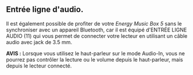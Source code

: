 ## Entrée ligne d'audio.

Il est également possible de profiter de votre *Energy Music Box 5* sans le synchroniser avec un appareil Bluetooth, car il est équipé d'ENTRÉE LIGNE AUDIO (11) qui vous permet de connecter votre lecteur en utilisant un câble audio avec jack de 3.5 mm.

**AVIS :** Lorsque vous utilisez le haut-parleur sur le mode Audio-In, vous ne pourrez pas contrôler la lecture ou le volume depuis le haut-parleur, mais depuis le lecteur connecté.
